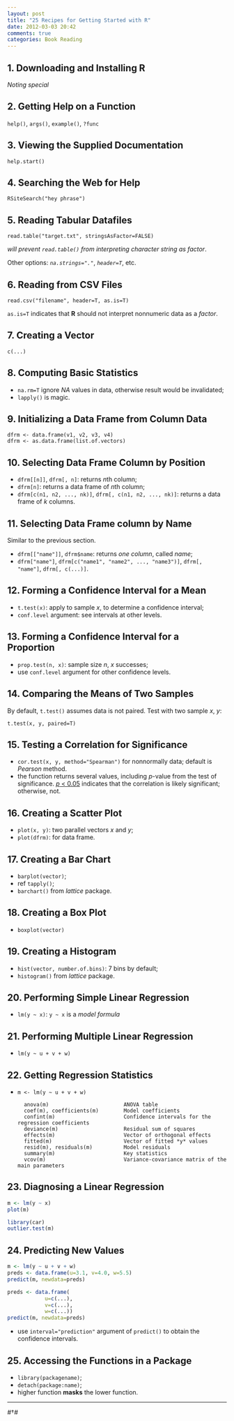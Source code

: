 ```yaml
---
layout: post
title: "25 Recipes for Getting Started with R"
date: 2012-03-03 20:42
comments: true
categories: Book Reading
---
```


## 1. Downloading and Installing R ##

*Noting special*

## 2. Getting Help on a Function ##

`help()`, `args()`, `example()`, `?func`

## 3. Viewing the Supplied Documentation ##

`help.start()`

## 4. Searching the Web for Help ##

`RSiteSearch("hey phrase")`

## 5. Reading Tabular Datafiles ##

    read.table("target.txt", stringsAsFactor=FALSE)

*will prevent `read.table()` from interpreting character string as factor*.

Other options: *`na.strings="."`*, *`header=T`*, etc.

## 6. Reading from CSV Files ##

    read.csv("filename", header=T, as.is=T)

`as.is=T` indicates that **R** should not interpret nonnumeric data as a *factor*.

## 7. Creating a Vector ##

`c(...)`

## 8. Computing Basic Statistics ##

- `na.rm=T` ignore *NA* values in data, otherwise result would be invalidated;
- `lapply()` is magic.


## 9. Initializing a Data Frame from Column Data ##

    dfrm <- data.frame(v1, v2, v3, v4)
    dfrm <- as.data.frame(list.of.vectors)

## 10. Selecting Data Frame Column by Position ##

- `dfrm[[n]]`, `dfrm[, n]`: returns *n*th column;
- `dfrm[n]`: returns a data frame of *n*th column;
- `dfrm[c(n1, n2, ..., nk)]`, `dfrm[, c(n1, n2, ..., nk)]`: returns a data frame of *k* columns.

## 11. Selecting Data Frame column by Name ##

Similar to the previous section.

- `dfrm[["name"]]`, `dfrm$name`: returns *one column*, called *name*;
- `dfrm["name"]`, `dfrm[c("name1", "name2", ..., "name3")]`, `dfrm[, "name"]`, `dfrm[, c(...)]`.

## 12. Forming a Confidence Interval for a Mean ##

- `t.test(x)`: apply to sample *x*, to determine a confidence interval;
- `conf.level` argument: see intervals at other levels.

## 13. Forming a Confidence Interval for a Proportion ##

- `prop.test(n, x)`: sample size *n*, *x* successes;
- use `conf.level` argument for other confidence levels.

## 14. Comparing the Means of Two Samples ##

By default, `t.test()` assumes data is not paired. Test with two sample *x*, *y*:
    
    t.test(x, y, paired=T)

## 15. Testing a Correlation for Significance ##

- `cor.test(x, y, method="Spearman")` for nonnormally data; default is *Pearson* method.
- the function returns several values, including *p*-value from the test of significance. <u>*p* < 0.05</u> indicates that the correlation is likely significant; otherwise, not.

## 16. Creating a Scatter Plot ##

- `plot(x, y)`: two parallel vectors *x* and *y*;
- `plot(dfrm)`: for data frame.

## 17. Creating a Bar Chart ##

- `barplot(vector)`;
- ref `tapply()`;
- `barchart()` from *lattice* package.

## 18. Creating a Box Plot ##

- `boxplot(vector)`

## 19. Creating a Histogram ##

- `hist(vector, number.of.bins)`: 7 bins by default;
- `histogram()` from *lattice* package.

## 20. Performing Simple Linear Regression ##

- `lm(y ~ x)`: `y ~ x` is a *model formula*

## 21. Performing Multiple Linear Regression ##

- `lm(y ~ u + v + w)`

## 22. Getting Regression Statistics ##

- `m <- lm(y ~ u + v + w)`

        anova(m)                        ANOVA table
        coef(m), coefficients(m)        Model coefficients
        confint(m)                      Confidence intervals for the regression coefficients
        deviance(m)                     Residual sum of squares
        effects(m)                      Vector of orthogonal effects
        fitted(m)                       Vector of fitted *y* values
        resid(m), residuals(m)          Model residuals
        summary(m)                      Key statistics
        vcov(m)                         Variance-covariance matrix of the main parameters

## 23. Diagnosing a Linear Regression ##

``` R
m <- lm(y ~ x)
plot(m)

library(car)
outlier.test(m)
```

## 24. Predicting New Values ##

``` R
m <- lm(y ~ u + v + w)
preds <- data.frame(u=3.1, v=4.0, w=5.5)
predict(m, newdata=preds)

preds <- data.frame(
            u=c(...),
            v=c(...),
            w=c(...))
predict(m, newdata=preds)
```

- use `interval="prediction"` argument of `predict()` to obtain the confidence intervals.

## 25. Accessing the Functions in a Package ##

- `library(packagename)`;
- `detach(package:name)`;
- higher function **masks** the lower function.

---
#†#
